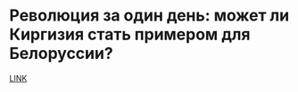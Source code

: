 # Революция за один день: может ли Киргизия стать примером для Белоруссии?



[LINK](https://varlamov.ru/4046957.html)